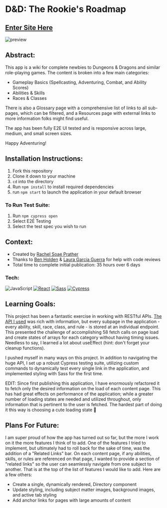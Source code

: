 # D&D: The Rookie's Roadmap
## [Enter Site Here](https://dnd-rookie-roadmap.vercel.app)
![preview](https://media.giphy.com/media/v1.Y2lkPTc5MGI3NjExZWVlbTNianpybmE5cmo0enJsYWo3aHA1dDZzd2g0MzJuMmFieW9zYiZlcD12MV9pbnRlcm5hbF9naWZfYnlfaWQmY3Q9Zw/fRA14DmnPW3Sh6gHMY/giphy.gif)

## Abstract:
[//]: <> (Briefly describe what you built and its features. What problem is the app solving? How does this application solve that problem?)
This app is a wiki for complete newbies to Dungeons & Dragons and similar role-playing games. The content is broken into a few main categories:
- Gameplay Basics (Spellcasting, Adventuring, Combat, and Ability Scores)
- Abilities & Skills
- Races & Classes

There is also a Glossary page with a comprehensive list of links to all sub-pages, which can be filtered, and a Resources page with external links to more information folks might find useful.

The app has been fully E2E UI tested and is responsive across large, medium, and small screen sizes.

Happy Adventuring!

## Installation Instructions:
[//]: <> (What steps does a person have to take to get your app cloned down and running?)
1. Fork this repository
1. Clone it down to your machine
1. `cd` into the directory
1. Run `npm install` to install required dependencies
1. run `npm start` to launch the application in your default browser

### To Run Test Suite:
1. Run `npm cypress open`
1. Select E2E Testing
1. Select the test spec you wish to run

## Context:
[//]: <> (Give some context for the project here. How long did you have to work on it? How far into the Turing program are you?)
- Created by [Rachel Soae Prather](https://github.com/rachelsoae)
- Thanks to [Ben Holden](https://github.com/BenHolden010) & [Laura Garcia Guerra](https://github.com/lauraguerra1) for help with code reviews
- Total time to complete initial publication: 35 hours over 6 days

### Tech:
![JavaScript][JavaScript]
[![React][React]][React-url]
[![Sass][Sass]][Sass-url]
[![Cypress][Cypress]][Cypress-url]

## Learning Goals:
[//]: <> (What were the learning goals of this project? What tech did you work with?)
This project has been a fantastic exercise in working with RESTful APIs. [The API I used](https://www.dnd5eapi.co/docs/) was rich with information, but every subpage in the application - every ability, skill, race, class, and rule - is stored at an individual endpoint. This presented the challenge of accomplishing 58 fetch calls on page load and create states of arrays for each category without having timing issues. Needless to say, I learned a lot about useEffect (hint: don't forget your cleanup functions).

I pushed myself in many ways on this project. In addition to navigating the huge API, I set up a robust Cypress testing suite, utilizing custom commands to dynamically test every single link in the application, and implemented styling with Sass for the first time.

EDIT: Since first publishing this application, I have enormously refactored it to fetch only the desired information on the load of each content page. This has had great effects on performance of the application; while a greater number of loading states are needed and utilized throughout, only information that is pertinent to the user is fetched. The hardest part of doing it this way is choosing a cute loading state 🌻

## Plans For Future:
[//]: <> (What are 2-3 wins you have from this project? What were some challenges you faced - and how did you get over them?)
I am super proud of how the app has turned out so far, but the more I work on it the more features I think of to add. One of the features I tried to implement, but ultimately had to roll back for the sake of time, was the addition of a "Related Links" bar. On each content page, if any abilities, skills, or rules are referenced on that page, I wanted to provide a section of "related links" so the user can seamlessly navigate from one subject to another. That is at the top of the list of features I would like to add. Here are a few others:

- Create a single, dynamically rendered, Directory component
- Update styling, including subject matter images, background images, and active tab styling
- Add anchor links for pages with large amounts of content

[JavaScript]: https://img.shields.io/badge/JavaScript-%23F7DF1E?style=for-the-badge&logo=javascript&logoColor=black
[React]: https://img.shields.io/badge/React-%2361DAFB?style=for-the-badge&logo=react&logoColor=black
[React-url]: https://react.dev/
[Sass]: https://img.shields.io/badge/Sass-%23CC6699?style=for-the-badge&logo=sass&logoColor=white
[Sass-url]: https://sass-lang.com/
[Cypress]: https://img.shields.io/badge/Cypress-%2317202C?style=for-the-badge&logo=cypress&logoColor=white
[Cypress-url]: https://docs.cypress.io/guides/overview/why-cypress
